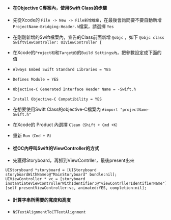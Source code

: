 * #### 在Objective C專案內，使用Swift Class的步驟
 * 先從Xcode的 `File -> New -> File新增檔案`，在最後會詢問要不要自動新增`ProjectName-Bridging-Header.h`檔案，請選擇 `Yes`
 * 在剛剛新增的Swift檔案內，宣告的Class前面新增 `@objc` ，如下
  `@objc class SwiftViewController: UIViewController {`
 * 在Xcode的`Project和`和`Target的`的`Build Settings內`，把參數設定成下面的值
  * `Always Embed Swift Standard Libraries = YES`
  * `Defines Module = YES`
  * `Objective-C Generated Interface Header Name = -Swift.h`
  * `Install Objective-C Compatibility = YES`
 * 在想要使用Swift Class的objective-C檔案內 `#import "projectName-Swift.h"`
 * 在Xcode的 Product 內選擇 `Clean（Shift + Cmd +K）`
 * 重新 `Run（Cmd + R）`

* #### 從OC內呼叫Swift的ViewController的方式
 * 先獲得Storyboard，再抓到ViewContrller，最後present出來
 ``` 
 UIStoryboard *storyboard = [UIStoryboard storyboardWithName:@"MainStoryboard" bundle:nil];
 UIViewController * vc = [storyboard instantiateViewControllerWithIdentifier:@"viewContrllerIdentifierName"];
 [self presentViewController:vc, animated:YES, completion:nil];
``` 
* #### 計算字串所需要的寬度和高度
 * `NSTextAlignmentToCTTextAlignment`